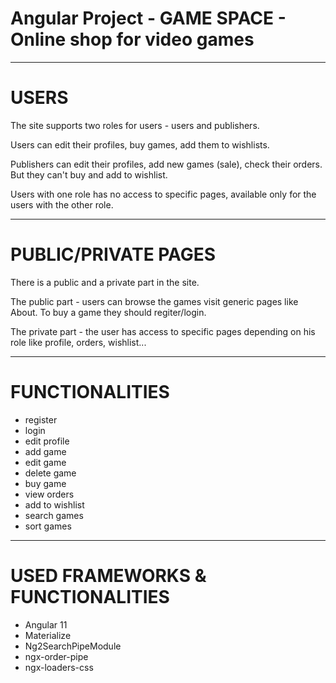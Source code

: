 # Angular Project - GAME SPACE - Online shop for video games

------------------------------------------------------------------------------------

# USERS
The site supports two roles for users - users and publishers.

Users can edit their profiles, buy games, add them to wishlists.

Publishers can edit their profiles, add new games (sale), check their orders. But they can't buy and add to wishlist. 

Users with one role has no access to specific pages, available only for the users with the other role.

------------------------------------------------------------------------------------

# PUBLIC/PRIVATE PAGES
There is a public and a private part in the site.

The public part - users can browse the games visit generic pages like About. To buy a game they should regiter/login.

The private part - the user has access to specific pages depending on his role like profile, orders, wishlist...

------------------------------------------------------------------------------------

# FUNCTIONALITIES
- register
- login
- edit profile
- add game
- edit game
- delete game
- buy game
- view orders
- add to wishlist
- search games
- sort games 

------------------------------------------------------------------------------------

# USED FRAMEWORKS & FUNCTIONALITIES
- Angular 11
- Materialize
- Ng2SearchPipeModule
- ngx-order-pipe
- ngx-loaders-css
